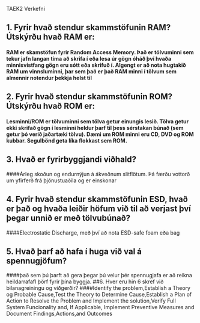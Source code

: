 TAEK2 Verkefni
## 1. Fyrir hvað stendur skammstöfunin RAM? Útskýrðu hvað RAM er:
#### RAM er skamstöfun fyrir Random Access Memory. Það er tölvuminni sem tekur jafn langan tíma að skrifa í eða lesa úr gögn óháð því hvaða minnisvistfang gögn eru sótt eða skrifuð í. Algengt er að nota hugtakið RAM um vinnsluminni, þar sem það er það RAM minni í tölvum sem almennir notendur þekkja helst til
## 2. Fyrir hvað stendur skammstöfunin ROM? Útskýrðu hvað ROM er:
#### Lesminni/ROM er tölvuminni sem tölva getur einungis lesið. Tölva getur ekki skrifað gögn í lesminni heldur þarf til þess sérstakan búnað (sem getur þó verið jaðartæki tölvu). Dæmi um ROM minni eru CD, DVD og ROM kubbar. Segulbönd geta líka flokkast sem ROM.
## 3. Hvað er fyrirbyggjandi viðhald?
####Árleg skoðun og endurnýjun á ákveðnum slitflötum. Þá færðu vottorð um yfirferð frá þjónustuaðila og er einskonar
## 4. Fyrir hvað stendur skammstöfunin ESD, hvað er það og hvaða leiðir höfum við til að verjast því þegar unnið er með tölvubúnað?
####Electrostatic Discharge, með því að nota ESD-safe foam eða bag
## 5. Hvað þarf að hafa í huga við val á spennugjöfum?
####það sem þú þarft að gera þegar þú velur þér spennugjafa er að reikna heildarrafafl þörf fyrir þína byggja.
##6. Hver eru hin 6 skref við bilanagreiningu og viðgerðir?
####Identify the problem,Establish a Theory og Probable Cause,Test the Theory to Determine Cause,Establish a Plan of Action to Resolve the Problem and Implement the solution,Verify Full System Funcionality and, If Applicable, Implement Preventive Measures and Document Findings,Actions,and Outcomes
